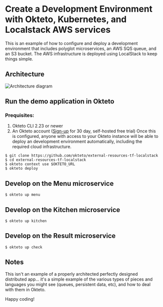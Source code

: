# Create a Development Environment with Okteto, Kubernetes, and Localstack AWS services

This is an example of how to configure and deploy a development environment that includes polyglot microservices, an AWS SQS queue, and an S3 bucket. The AWS infrastructure is deployed using LocalStack to keep things simple.

## Architecture

![Architecture diagram](https://raw.githubusercontent.com/okteto/external-resources-tf-localstack/main/docs/architecture.png)

## Run the demo application in Okteto

### Prequisites:
1. Okteto CLI 2.23 or newer
1. An Okteto account ([Sign-up](https://www.okteto.com/try-free/) for 30 day, self-hosted free trial)
Once this is configured, anyone with access to your Okteto instance will be able to deploy an development environment automatically, including the required cloud infrastructure.


```
$ git clone https://github.com/okteto/external-resources-tf-localstack
$ cd external-resources-tf-localstack
$ okteto context use $OKTETO_URL
$ okteto deploy
```

## Develop on the Menu microservice

```
$ okteto up menu
```

## Develop on the Kitchen microservice

```
$ okteto up kitchen
```

## Develop on the Result microservice

```
$ okteto up check
```

## Notes

This isn't an example of a properly architected perfectly designed distributed app... it's a simple
example of the various types of pieces and languages you might see (queues, persistent data, etc), and how to
deal with them in Okteto.

Happy coding!
